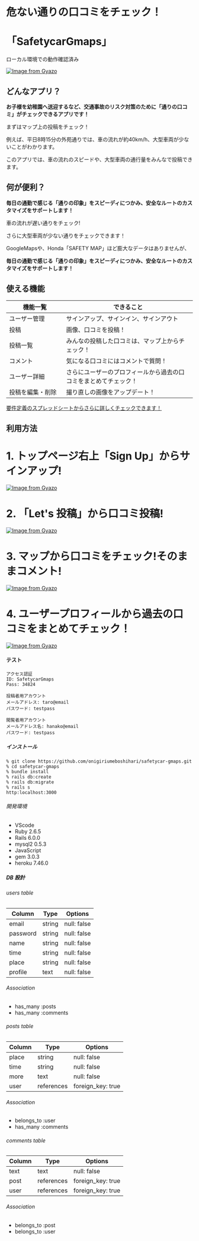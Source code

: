 # 危ない通りの口コミをチェック！
# 「SafetycarGmaps」
ローカル環境での動作確認済み

[![Image from Gyazo](https://i.gyazo.com/c6c6b141281d1d34140c9dfe7c055ebe.gif)](https://gyazo.com/c6c6b141281d1d34140c9dfe7c055ebe)


## どんなアプリ？

**お子様を幼稚園へ送迎するなど、交通事故のリスク対策のために「通りの口コミ」がチェックできるアプリです！**

まずはマップ上の投稿をチェック！

例えば、平日8時15分の外苑通りでは、車の流れが約40km/h、大型車両が少ないことがわかります。

このアプリでは、車の流れのスピードや、大型車両の通行量をみんなで投稿できます。


## 何が便利？

**毎日の通勤で感じる「通りの印象」をスピーディにつかみ、安全なルートのカスタマイズをサポートします！**

車の流れが遅い通りをチェック!

さらに大型車両が少ない通りをチェックできます！

GoogleMapsや、Honda「SAFETY MAP」ほど膨大なデータはありませんが、

**毎日の通勤で感じる「通りの印象」をスピーディにつかみ、安全なルートのカスタマイズをサポートします！**

## 使える機能

| 機能一覧           | できること                                        |
| ----------------- | --------------------------------------------- |
| ユーザー管理      | サインアップ、サインイン、サインアウト                     |
| 投稿　　　　　　　 | 画像、口コミを投稿！ |
| 投稿一覧         | みんなの投稿した口コミは、マップ上からチェック！              |
| コメント           | 気になる口コミにはコメントで質問！                     |
| ユーザー詳細      | さらにユーザーのプロフィールから過去の口コミをまとめてチェック！              |
| 投稿を編集・削除 | 撮り直しの画像をアップデート！                             |

[要件定義のスプレッドシートからさらに詳しくチェックできます！](https://docs.google.com/spreadsheets/d/1NuQulUwFqS7QxpFDnE5fzaExEepKpEp_-1yTyHN6ypo/edit?pli=1#gid=282075926)

## 利用方法

# 1. トップページ右上「Sign Up」からサインアップ!
[![Image from Gyazo](https://i.gyazo.com/ae42eb1de52ea0bfe9c02e6bf4b67ea2.png)](https://gyazo.com/ae42eb1de52ea0bfe9c02e6bf4b67ea2)
# 2. 「Let's 投稿」から口コミ投稿!
[![Image from Gyazo](https://i.gyazo.com/f3bffb8c7039eba49c535b859fc14592.png)](https://gyazo.com/f3bffb8c7039eba49c535b859fc14592)
# 3. マップから口コミをチェック!そのままコメント!
[![Image from Gyazo](https://i.gyazo.com/6bd8a6fd4456f7829a09b606c2babc5a.gif)](https://gyazo.com/6bd8a6fd4456f7829a09b606c2babc5a)
# 4. ユーザープロフィールから過去の口コミをまとめてチェック！
[![Image from Gyazo](https://i.gyazo.com/39d0c656ab7cd7ffb88c6b0e996a7775.jpg)](https://gyazo.com/39d0c656ab7cd7ffb88c6b0e996a7775)

#### テスト

```
アクセス認証
ID: SafetycarGmaps
Pass: 34824
```
```
投稿者用アカウント
メールアドレス: taro@email
パスワード: testpass
```
```
閲覧者用アカウント
メールアドレス名: hanako@email
パスワード: testpass
```

##### インストール

```
% git clone https://github.com/onigiriumeboshihari/safetycar-gmaps.git
% cd safetycar-gmaps
% bundle install
% rails db:create
% rails db:migrate
% rails s
http:localhost:3000
```

###### 開発環境

- VScode
- Ruby 2.6.5
- Rails 6.0.0
- mysql2 0.5.3
- JavaScript
- gem 3.0.3
- heroku 7.46.0

##### DB 設計

###### users table

| Column             | Type                | Options                 |
|--------------------|---------------------|-------------------------|
| email              | string              | null: false             |
| password           | string              | null: false             |
| name               | string              | null: false             |
| time               | string              | null: false             |
| place              | string              | null: false             |
| profile            | text                | null: false             |

###### Association

* has_many :posts
* has_many :comments

###### posts table

| Column                              | Type       | Options           |
|-------------------------------------|------------|-------------------|
| place                               | string     | null: false       |
| time                                | string     | null: false       |
| more                                | text       | null: false       |
| user                                | references | foreign_key: true |

###### Association

- belongs_to :user
- has_many :comments

###### comments table

| Column      | Type       | Options           |
|-------------|------------|-------------------|
| text        | text       | null: false       |
| post        | references | foreign_key: true |
| user        | references | foreign_key: true |

###### Association

- belongs_to :post
- belongs_to :user
